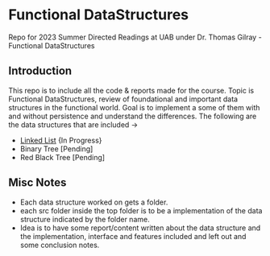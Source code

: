 # Functional DataStructures
Repo for 2023 Summer Directed Readings at UAB under Dr. Thomas Gilray - Functional DataStructures

## Introduction
This repo is to include all the code & reports made for the course. Topic is Functional DataStructures, review of foundational and important data structures in the functional world. Goal is to implement a some of them with and without persistence and understand the differences. The following are the data structures that are included ->
- [Linked List](./src/linked_list/ll_notes.md) {In Progress}
- Binary Tree [Pending]
- Red Black Tree [Pending]

## Misc Notes
- Each data structure worked on gets a folder.
-  each src folder inside the top folder is to be a implementation of the data structure indicated by the folder name.
- Idea is to have some report/content written about the data structure and the implementation, interface and features included and left out and some conclusion notes.